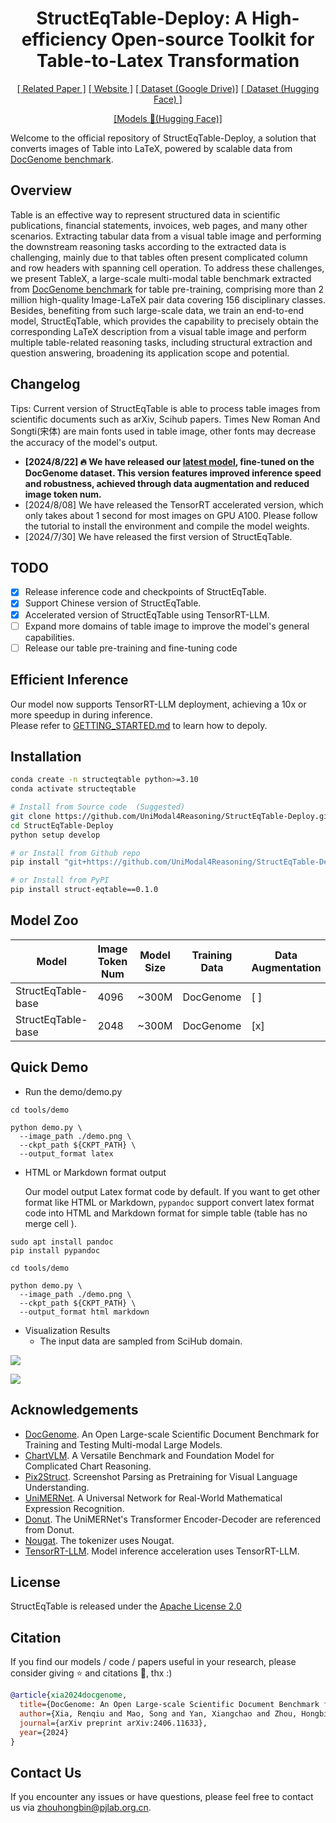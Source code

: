 <div align="center">
<h1>StructEqTable-Deploy: A High-efficiency Open-source Toolkit for Table-to-Latex Transformation</h1>


[[ Related Paper ]](https://arxiv.org/abs/2406.11633) [[ Website ]](https://unimodal4reasoning.github.io/DocGenome_page/) [[ Dataset (Google Drive)]](https://drive.google.com/drive/folders/1OIhnuQdIjuSSDc_QL2nP4NwugVDgtItD) [[ Dataset (Hugging Face) ]](https://huggingface.co/datasets/U4R/DocGenome/tree/main)

[[Models 🤗(Hugging Face)]](https://huggingface.co/U4R/StructTable-base/tree/main)


</div>

Welcome to the official repository of StructEqTable-Deploy, a solution that converts images of Table into LaTeX, powered by scalable data from [DocGenome benchmark](https://unimodal4reasoning.github.io/DocGenome_page/).


## Overview
Table is an effective way to represent structured data in scientific publications, financial statements, invoices, web pages, and many other scenarios. Extracting tabular data from a visual table image and performing the downstream reasoning tasks according to the extracted data is challenging, mainly due to that tables often present complicated column and row headers with spanning cell operation. To address these challenges, we present TableX, a large-scale multi-modal table benchmark extracted from [DocGenome benchmark](https://unimodal4reasoning.github.io/DocGenome_page/) for table pre-training, comprising more than 2 million high-quality Image-LaTeX pair data covering 156 disciplinary classes. Besides, benefiting from such large-scale data, we train an end-to-end model, StructEqTable, which provides the capability to precisely obtain the corresponding LaTeX description from a visual table image and perform multiple table-related reasoning tasks, including structural extraction and question answering, broadening its application scope and potential.

## Changelog
Tips: Current version of StructEqTable is able to process table images from scientific documents such as arXiv, Scihub papers. Times New Roman And Songti(宋体) are main fonts used in table image, other fonts may decrease the accuracy of the model's output.
- **[2024/8/22] 🔥 We have released our [latest model](https://huggingface.co/U4R/StructTable-base/tree/v0.2), fine-tuned on the DocGenome dataset. This version features improved inference speed and robustness, achieved through data augmentation and reduced image token num.** 
- [2024/8/08] We have released the TensorRT accelerated version, which only takes about 1 second for most images on GPU A100. Please follow the tutorial to install the environment and compile the model weights.
- [2024/7/30] We have released the first version of StructEqTable. 

## TODO

- [x] Release inference code and checkpoints of StructEqTable.
- [x] Support Chinese version of StructEqTable.
- [x] Accelerated version of StructEqTable using TensorRT-LLM.
- [ ] Expand more domains of table image to improve the model's general capabilities.
- [ ] Release our table pre-training and fine-tuning code

## Efficient Inference
Our model now supports TensorRT-LLM deployment, achieving a 10x or more speedup in during inference.  
Please refer to [GETTING_STARTED.md](docs/GETTING_STARTED.md) to learn how to depoly.

## Installation
``` bash 
conda create -n structeqtable python>=3.10
conda activate structeqtable

# Install from Source code  (Suggested)
git clone https://github.com/UniModal4Reasoning/StructEqTable-Deploy.git
cd StructEqTable-Deploy
python setup develop

# or Install from Github repo
pip install "git+https://github.com/UniModal4Reasoning/StructEqTable-Deploy.git"

# or Install from PyPI
pip install struct-eqtable==0.1.0
```

## Model Zoo

| Model | Image Token Num | Model Size | Training Data | Data Augmentation | TensorRT | HuggingFace |
|---------------------|---------------------|------------|------------------|-------------------|----------|-------------------|
| StructEqTable-base | 4096 | ~300M | DocGenome | [ ] | [x] | [v0.1](https://huggingface.co/U4R/StructTable-base/tree/v0.1) |
| StructEqTable-base | 2048 | ~300M | DocGenome | [x] | [x] | [v0.2](https://huggingface.co/U4R/StructTable-base/tree/v0.2) |



## Quick Demo
- Run the demo/demo.py
```shell script
cd tools/demo

python demo.py \
  --image_path ./demo.png \
  --ckpt_path ${CKPT_PATH} \
  --output_format latex
```

- HTML or Markdown format output

  Our model output Latex format code by default. 
  If you want to get other format like HTML or Markdown, 
  `pypandoc` support convert latex format code into HTML and Markdown format for simple table (table has no merge cell ).

```shell script
sudo apt install pandoc
pip install pypandoc

cd tools/demo

python demo.py \
  --image_path ./demo.png \
  --ckpt_path ${CKPT_PATH} \
  --output_format html markdown
```


- Visualization Results
    - The input data are sampled from SciHub domain.

![](docs/demo_1.png)

![](docs/demo_2.png)


## Acknowledgements
- [DocGenome](https://github.com/UniModal4Reasoning/DocGenome). An Open Large-scale Scientific Document Benchmark for Training and Testing Multi-modal Large Models.
- [ChartVLM](https://github.com/UniModal4Reasoning/ChartVLM). A Versatile Benchmark and Foundation Model for Complicated Chart Reasoning.
- [Pix2Struct](https://github.com/google-research/pix2struct). Screenshot Parsing as Pretraining for Visual Language Understanding.
- [UniMERNet](https://github.com/opendatalab/UniMERNet). A Universal Network for Real-World Mathematical Expression Recognition.
- [Donut](https://huggingface.co/naver-clova-ix/donut-base). The UniMERNet's Transformer Encoder-Decoder are referenced from Donut.
- [Nougat](https://github.com/facebookresearch/nougat). The tokenizer uses Nougat.  
- [TensorRT-LLM](https://github.com/NVIDIA/TensorRT-LLM). Model inference acceleration uses TensorRT-LLM.


## License
StructEqTable is released under the [Apache License 2.0](LICENSE)

## Citation
If you find our models / code / papers useful in your research, please consider giving ⭐ and citations 📝, thx :)  
```bibtex
@article{xia2024docgenome,
  title={DocGenome: An Open Large-scale Scientific Document Benchmark for Training and Testing Multi-modal Large Language Models},
  author={Xia, Renqiu and Mao, Song and Yan, Xiangchao and Zhou, Hongbin and Zhang, Bo and Peng, Haoyang and Pi, Jiahao and Fu, Daocheng and Wu, Wenjie and Ye, Hancheng and others},
  journal={arXiv preprint arXiv:2406.11633},
  year={2024}
}
```

## Contact Us
If you encounter any issues or have questions, please feel free to contact us via zhouhongbin@pjlab.org.cn.
